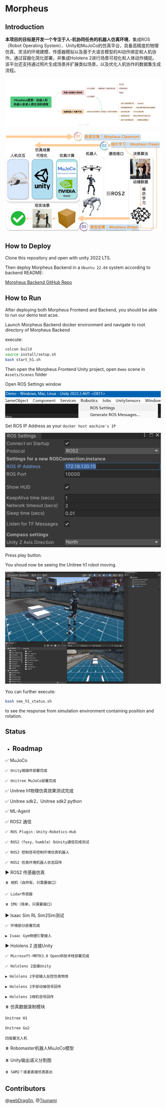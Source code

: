 # Morpheus

## Introduction

**本项目的目标是开发一个专注于人-机协同任务的机器人仿真环境**，集成ROS（Robot Operating System）、Unity和MuJoCo的仿真平台，具备高精度的物理仿真、灵活的环境建模、传感器模拟以及基于大语言模型的AI动作绑定和人机协作。通过容器化简化部署，并集成Hololens 2进行场景可视化和人体动作捕捉。该平台还支持通过照片生成场景并扩展类似场景，以及优化人机协作的数据集生成流程。

![Morpheus愿景](README.assets/Morpheus愿景.png)

![Morpheus关键组件](README.assets/Morpheus关键组件.png)

## How to Deploy

Clone this repository and open with unity 2022 LTS.

Then deploy Morpheus Backend in a `Ubuntu 22.04` system according to backend README:

[Morpheus Backend GitHub Repo](https://github.com/webDrag0n/MorpheusBackend)

## How to Run

After deploying both Morpheus Frontend and Backend, you should be able to run our demo test acse.

Launch Morpheus Backend docker environment and navigate to root directory of Morpheus Backend

execute:

```bash
colcon build
source install/setup.sh
bash start_h1.sh
```

Then open the Morpheus Frontend Unity project, open `Demo` scene in `Assets/Scenes` folder

Open ROS Settings window

![image-20241111164632377](README.assets/image-20241111164632377.png)

Set ROS IP Address as your `docker host machine's IP`

![image-20241111164801632](README.assets/image-20241111164801632.png)

Press play button.

You shoud now be seeing the Unitree h1 robot moving.

![image-20241111155641895](README.assets/image-20241111155641895.png)

You can further execute:
```bash
bash see_h1_status.sh
```

to see the response from simulation environment containing position and rotation.

## Status

- ## Roadmap

✅ MuJoCo

	✅ Unity端插件部署完成
	 
	✅ Unitree MuJoCo部署完成

✅ Unitree h1物理仿真效果测试完成

✅ Unitree sdk2，Unitree sdk2 python

✅ ML-Agent

✅ ROS2 通信

	✅ ROS Plugin：Unity-Robotics-Hub
	 
	✅ ROS2（foxy，humble）与Unity通信完成测试
	 
	✅ ROS2 控制信号控制环境仿真机器人
	 
	✅ ROS2 仿真环境机器人状态回传

▶️ ROS2 传感器仿真

	⏸️ 相机（自然有，只需要接口）
	 
	✅ Lidar传感器
	 
	⏸️ IMU（简单，只需要接口）

▶️ Isaac Sim RL Sim2Sim测试

	✅ 环境部分部署完成
	 
	▶️ Isaac Gym物理引擎接入

▶️ Hololens 2 连接Unity

	✅ Microsoft-MRTK3.0 OpenXR技术栈部署完成
	 
	✅ Hololens 2连接Unity
	 
	▶️ Hololens 2手部输入反控仿真物体
	 
	▶️ Hololens 2手部动捕信号回传
	 
	▶️ Hololens 2相机信号回传

⏸️ 仿真数据录制模块

	Unitree H1
	 
	Unitree Go2
	 
	四旋翼无人机

⏸️ Robomaster机器人MuJoCo模型

⏸️ Unity输出语义分割图

	⏸️ SAM2？或者直接仿真直出


## Contributors

@[webDrag0n](https://github.com/webDrag0n), @[Tsunami](https://github.com/panz1ha0)
